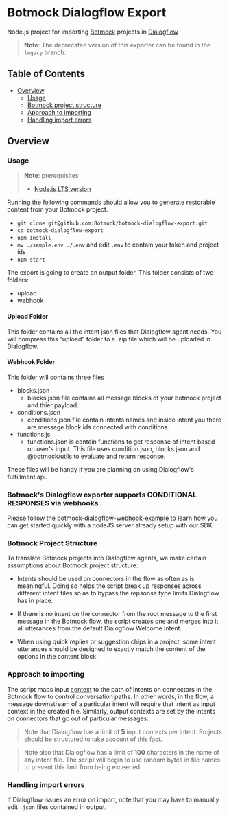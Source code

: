 # Botmock Dialogflow Export

Node.js project for importing [Botmock](https://botmock.com) projects in [Dialogflow](https://console.dialogflow.com/)

> **Note**: The deprecated version of this exporter can be found in the `legacy` branch.

## Table of Contents

* [Overview](#overview)
  * [Usage](#usage)
  * [Botmock project structure](#botmock-project-structure)
  * [Approach to importing](#approach-to-importing)
  * [Handling import errors](#handling-import-errors)

## Overview

### Usage

> **Note**: prerequisites
> - [Node.js LTS version](https://nodejs.org/en/)

Running the following commands should allow you to generate restorable content from your Botmock project.

- `git clone git@github.com:Botmock/botmock-dialogflow-export.git`
- `cd botmock-dialogflow-export`
- `npm install`
- `mv ./sample.env ./.env` and edit `.env` to contain your token and project ids
- `npm start`

The export is going to create an output folder. This folder consists of two folders:

- upload
- webhook

#### Upload Folder
This folder contains all the intent json files that Dialogflow agent needs. You will compress this "upload" folder to a .zip file which will be uploaded in Dialogflow.

#### Webhook Folder
This folder will contains three files

- blocks.json
   - blocks.json file contains all message blocks of your botmock project and thier payload. 
- conditions.json
  - conditions.json file contain intents names and inside intent you there are message block ids connected with conditions.  
- functions.js
  - functions.json is contain functions to get response of intent based on user's input. This file uses condition.json, blocks.json and [@botmock/utils](https://www.npmjs.com/package/@botmock/utils) to evaluate and return response.

These files will be handy if you are planning on using Dialogflow's fulfillment api.


### Botmock's Dialogflow exporter supports CONDITIONAL RESPONSES via webhooks

Please follow the [botmock-dialogflow-webhook-example](https://github.com/Botmock/botmock-dialogflow-webhook-example/blob/main/index.js) to learn how you can get started quickly with a nodeJS server already setup with our SDK

 

### Botmock Project Structure

To translate Botmock projects into Dialogflow agents, we make certain assumptions about Botmock project structure:

- Intents should be used on connectors in the flow as often as is meaningful. Doing so helps the script break
  up responses across different intent files so as to bypass the repsonse type limits Dialogflow
  has in place.

- If there is no intent on the connector from the root message to the first message in the Botmock flow, the
  script creates one and merges into it all utterances from the default Dialogflow Welcome Intent.

- When using quick replies or suggestion chips in a project, some intent utterances should be designed to exactly match the content of the options in the content block.

### Approach to importing

The script maps input [context](https://cloud.google.com/dialogflow/docs/contexts-input-output) to the path of
intents on connectors in the Botmock flow to control conversation paths. In other words, in the flow, a
message downstream of a particular intent will require that intent as input context in the created file.
Similarly, output contexts are set by the intents on connectors that go out of particular messages.

> Note that Dialogflow has a limit of **5** input contexts per intent. Projects should be structured to take account of this fact.

> Note also that Dialogflow has a limit of **100** characters in the name of any intent file. The script will begin to use random bytes in file names to prevent this limit from being exceeded.

### Handling import errors

If Dialogflow issues an error on import, note that you may have to manually edit `.json` files contained in output.
